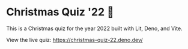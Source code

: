 # Christmas Quiz '22 🎄

This is a Christmas quiz for the year 2022 built with Lit, Deno, and Vite.

View the live quiz: https://christmas-quiz-22.deno.dev/
